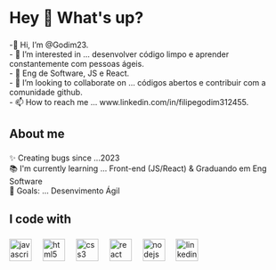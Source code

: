 

<br clear="both">

<h1 align="left">Hey 👋 What's up?</h1>

###

<p align="left">-👋 Hi, I’m @Godim23.<br>- 👀 I’m interested in ... desenvolver código limpo e aprender constantemente com pessoas ágeis.<br>- 🌱 Eng de Software, JS e React.<br>- 💞️ I’m looking to collaborate on ... códigos abertos e contribuir com a comunidade github.<br>- 📫 How to reach me ... www.linkedin.com/in/filipegodim312455.</p>

###

<h2 align="left">About me</h2>

###

<p align="left">✨ Creating bugs since ...2023<br>📚 I'm currently learning ... Front-end (JS/React) & Graduando em Eng Software<br>🎯 Goals: ... Desenvimento Ágil</p>

###

<h2 align="left">I code with </h2>

###

<div align="left">
  <img src="https://cdn.jsdelivr.net/gh/devicons/devicon/icons/javascript/javascript-plain.svg" height="40" alt="javascript logo"  />
  <img width="12" />
  <img src="https://cdn.jsdelivr.net/gh/devicons/devicon/icons/html5/html5-original.svg" height="40" alt="html5 logo"  />
  <img width="12" />
  <img src="https://cdn.jsdelivr.net/gh/devicons/devicon/icons/css3/css3-original-wordmark.svg" height="40" alt="css3 logo"  />
  <img width="12" />
  <img src="https://cdn.jsdelivr.net/gh/devicons/devicon/icons/react/react-original-wordmark.svg" height="40" alt="react logo"  />
  <img width="12" />
  <img src="https://cdn.jsdelivr.net/gh/devicons/devicon/icons/nodejs/nodejs-plain-wordmark.svg" height="40" alt="nodejs logo"  />
  <img width="12" />
  <img src="https://img.shields.io/badge/LinkedIn-0A66C2?logo=linkedin&logoColor=white&style=for-the-badge" height="40" alt="linkedin logo"  />
</div>

###
